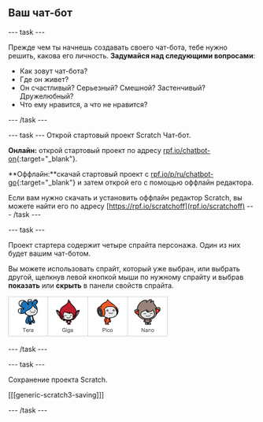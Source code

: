 ## Ваш чат-бот

\--- task \---

Прежде чем ты начнешь создавать своего чат-бота, тебе нужно решить, какова его личность. **Задумайся над следующими вопросами**:

+ Как зовут чат-бота?
+ Где он живет?
+ Он счастливый? Серьезный? Смешной? Застенчивый? Дружелюбный?
+ Что ему нравится, а что не нравится?

\--- /task \---

\--- task \--- Открой стартовый проект Scratch Чат-бот.

**Онлайн:** открой стартовый проект по адресу [rpf.io/chatbot-on](http://rpf.io/chatbot-on){:target="_blank"}.

**Оффлайн:**скачай стартовый проект с [rpf.io/p/ru/chatbot-go](http://rpf.io/p/en/chatbot-go){:target="_blank"} и затем открой его с помощью оффлайн редактора.

Если вам нужно скачать и установить оффлайн редактор Scratch, вы можете найти его по адресу [https://rpf.io/scratchoff](rpf.io/scratchoff) \--- /task \---

\--- task \---

Проект стартера содержит четыре спрайта персонажа. Один из них будет вашим чат-ботом.

Вы можете использовать спрайт, который уже выбран, или выбрать другой, щелкнув левой кнопкой мыши по нужному спрайту и выбрав **показать** или **скрыть** в панели свойств спрайта.

![Выбор персонажа](images/chatbot-characters.png)

\--- /task \---

\--- task \---

Сохранение проекта Scratch.

[[[generic-scratch3-saving]]]

\--- /task \---